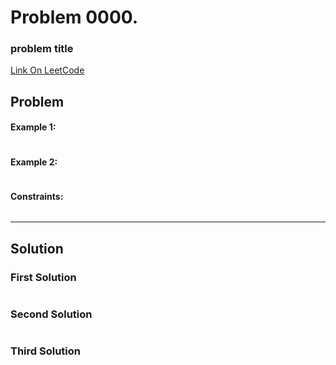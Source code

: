 # Problem 0000. 
### problem title

[Link On LeetCode]()

## Problem


#### Example 1:
```python

```
#### Example 2:
```python

 ```

#### Constraints:
```

```

---
## Solution

### First Solution

```python

```

### Second Solution

```python

```


### Third Solution 

```python

```





